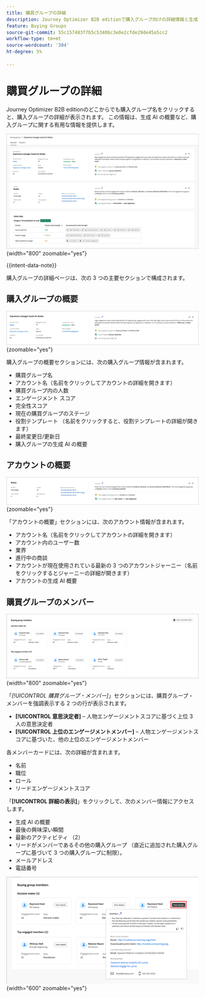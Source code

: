 ```yaml
---
title: 購買グループの詳細
description: Journey Optimizer B2B editionで購入グループ向けの詳細情報と生成 AI の概要へのアクセスについて説明します。
feature: Buying Groups
source-git-commit: 55c157483f7b5c5340bc3e0e2cfde29de45a5cc2
workflow-type: tm+mt
source-wordcount: '304'
ht-degree: 5%

---
```


# 購買グループの詳細

Journey Optimizer B2B editionのどこからでも購入グループ名をクリックすると、購入グループの詳細が表示されます。 この情報は、生成 AI の概要など、購入グループに関する有用な情報を提供します。

![ 購買グループ詳細へのアクセス ](./assets/buying-group-details.png){width="800" zoomable="yes"}

{{intent-data-note}}

購入グループの詳細ページは、次の 3 つの主要セクションで構成されます。

## 購入グループの概要

![ 購入グループの概要 ](./assets/details-page-buying-group-overview.png){zoomable="yes"}

購入グループの概要セクションには、次の購入グループ情報が含まれます。

* 購買グループ名
* アカウント名（名前をクリックしてアカウントの詳細を開きます）
* 購買グループ内の人数
* エンゲージメント スコア
* 完全性スコア
* 現在の購買グループのステージ
* 役割テンプレート （名前をクリックすると、役割テンプレートの詳細が開きます）
* 最終変更日/更新日
* 購入グループの生成 AI の概要

## アカウントの概要

![ 購入グループアカウントの概要 ](./assets/details-page-buying-group-account-overview.png){zoomable="yes"}

「アカウントの概要」セクションには、次のアカウント情報が含まれます。

* アカウント名（名前をクリックしてアカウントの詳細を開きます）
* アカウント内のユーザー数
* 業界
* 進行中の商談
* アカウントが現在使用されている最新の 3 つのアカウントジャーニー（名前をクリックするとジャーニーの詳細が開きます）
* アカウントの生成 AI 概要

## 購買グループのメンバー

![ 買収グループメンバー ](./assets/details-page-buying-group-members.png){width="800" zoomable="yes"}

「_[!UICONTROL 購買グループ・メンバー]_」セクションには、購買グループ・メンバーを強調表示する 2 つの行が表示されます。

* **[!UICONTROL 意思決定者]** – 人物エンゲージメントスコアに基づく上位 3 人の意思決定者
* **[!UICONTROL 上位のエンゲージメントメンバー]** – 人物エンゲージメントスコアに基づいた、他の上位のエンゲージメントメンバー

各メンバーカードには、次の詳細が含まれます。

* 名前
* 職位
* ロール
* リードエンゲージメントスコア

「**[!UICONTROL 詳細の表示]**」をクリックして、次のメンバー情報にアクセスします。

* 生成 AI の概要
* 最後の興味深い瞬間
* 最新のアクティビティ （2）
* リードがメンバーであるその他の購入グループ （直近に追加された購入グループに基づいて 3 つの購入グループに制限）。
* メールアドレス
* 電話番号

![ 購入グループメンバーの詳細を表示 ](./assets/details-page-buying-group-members-view-details.png){width="600" zoomable="yes"}
